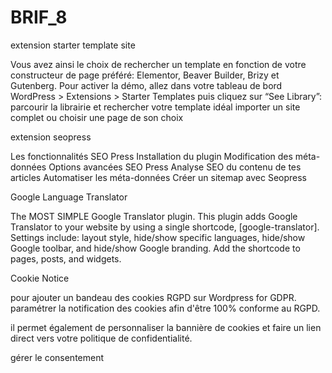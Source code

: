 # BRIF_8



extension starter template site

Vous avez ainsi le choix de rechercher un template en fonction de votre constructeur de page préféré: Elementor, Beaver Builder, Brizy et Gutenberg.
Pour activer la démo, allez dans votre tableau de bord WordPress > Extensions > Starter Templates puis cliquez sur “See Library”:
 parcourir la librairie et rechercher votre template idéal
 importer un site complet ou choisir une page de son choix






extension seopress

Les fonctionnalités SEO Press
Installation du plugin
Modification des méta-données
Options avancées SEO Press
Analyse SEO du contenu de tes articles
Automatiser les méta-données
Créer un sitemap avec Seopress




Google Language Translator

The MOST SIMPLE Google Translator plugin. This plugin adds Google Translator to your website by using a single shortcode,
[google-translator]. Settings include: layout style, hide/show specific languages, hide/show Google toolbar, and hide/show Google branding.
Add the shortcode to pages, posts, and widgets.

Cookie Notice

pour ajouter un bandeau des cookies RGPD sur Wordpress for GDPR.
paramétrer la notification des cookies afin d'être 100% conforme au RGPD.

il permet également de personnaliser la bannière de cookies et faire un lien direct vers votre politique de confidentialité.

gérer le consentement







